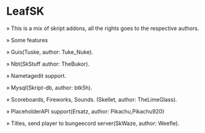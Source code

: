# LeafSK
» This is a mix of skript addons, all the rights goes to the respective authors.

» Some features

» Guis(Tuske, author: Tuke_Nuke).

» Nbt(SkStuff author: TheBukor).

» Nametagedit support.

» Mysql(Skript-db, author: btk5h).

» Scoreboards, Fireworks, Sounds. (Skellet, author: TheLimeGlass).

» PlaceholderAPI support(Ersatz, author: Pikachu,Pikachu920)

» Titles, send player to bungeecord server(SkWaze, author: Weefle).
